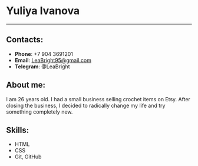 # Yuliya Ivanova
***
## Contacts:
* **Phone**: +7 904 3691201
* **Email**: LeaBright95@gmail.com
* **Telegram**: @LeaBright

## About me:
I am 26 years old. I had a small business selling crochet items on Etsy.
After closing the business, I decided to radically change my life and try something completely new.

## Skills:
* HTML
* CSS
* Git, GitHub